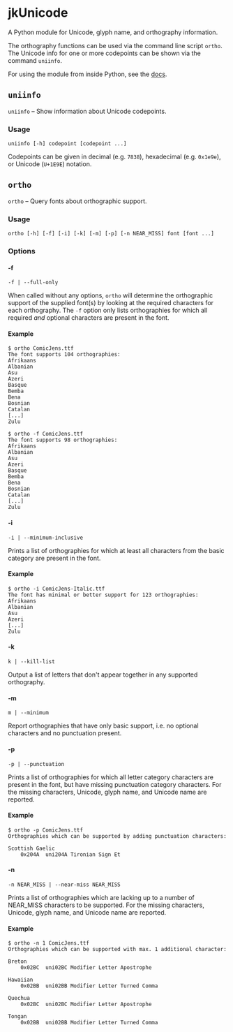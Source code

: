 # jkUnicode

A Python module for Unicode, glyph name, and orthography information.

The orthography functions can be used via the command line script `ortho`. The Unicode info for one or more codepoints can be shown via the command `uniinfo`.

For using the module from inside Python, see the [docs](https://jkunicode.readthedocs.io/en/latest/).

## `uniinfo`

`uniinfo` – Show information about Unicode codepoints.

### Usage

`uniinfo [-h] codepoint [codepoint ...]`

Codepoints can be given in decimal (e.g. `7838`), hexadecimal (e.g. `0x1e9e`), or Unicode (`U+1E9E`) notation.


## `ortho`

`ortho` – Query fonts about orthographic support.

### Usage

`ortho [-h] [-f] [-i] [-k] [-m] [-p] [-n NEAR_MISS] font [font ...]`

### Options

#### -f

`-f | --full-only`

When called without any options, `ortho` will determine the orthographic support of the supplied font(s) by looking at the required characters for each orthography. The `-f` option only lists orthographies for which all required _and_ optional characters are present in the font.

#### Example

```
$ ortho ComicJens.ttf 
The font supports 104 orthographies:
Afrikaans
Albanian
Asu
Azeri
Basque
Bemba
Bena
Bosnian
Catalan
[...]
Zulu

$ ortho -f ComicJens.ttf
The font supports 98 orthographies:
Afrikaans
Albanian
Asu
Azeri
Basque
Bemba
Bena
Bosnian
Catalan
[...]
Zulu
```

#### -i

`-i | --minimum-inclusive`

Prints a list of orthographies for which at least all characters from the basic category are present in the font.

#### Example

```
$ ortho -i ComicJens-Italic.ttf
The font has minimal or better support for 123 orthographies:
Afrikaans
Albanian
Asu
Azeri
[...]
Zulu
```

#### -k

`k | --kill-list`

Output a list of letters that don't appear together in any supported orthography.

#### -m

`m | --minimum`

Report orthographies that have only basic support, i.e. no optional characters and no punctuation present.


#### -p

`-p | --punctuation`

Prints a list of orthographies for which all letter category characters are present in the font, but have missing punctuation category characters. For the missing characters, Unicode, glyph name, and Unicode name are reported.

#### Example

```
$ ortho -p ComicJens.ttf
Orthographies which can be supported by adding punctuation characters:

Scottish Gaelic
    0x204A	uni204A	Tironian Sign Et
```

#### -n

`-n NEAR_MISS | --near-miss NEAR_MISS`

Prints a list of orthographies which are lacking up to a number of NEAR_MISS characters to be supported. For the missing characters, Unicode, glyph name, and Unicode name are reported.

#### Example

```
$ ortho -n 1 ComicJens.ttf
Orthographies which can be supported with max. 1 additional character:

Breton
    0x02BC	uni02BC	Modifier Letter Apostrophe

Hawaiian
    0x02BB	uni02BB	Modifier Letter Turned Comma

Quechua
    0x02BC	uni02BC	Modifier Letter Apostrophe

Tongan
    0x02BB	uni02BB	Modifier Letter Turned Comma
```
